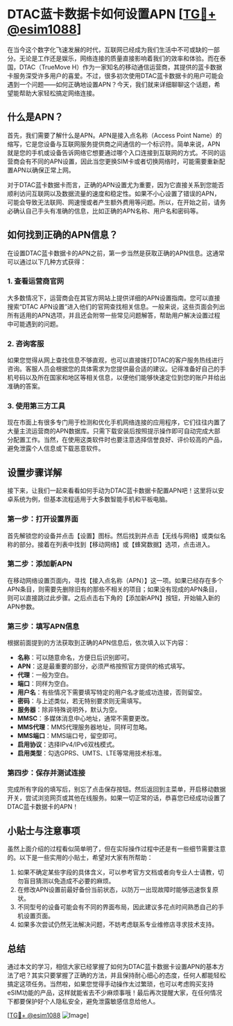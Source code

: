 # DTAC蓝卡数据卡如何设置APN [[TG💪+ @esim1088](https://t.me/s/esim1088)]

在当今这个数字化飞速发展的时代，互联网已经成为我们生活中不可或缺的一部分。无论是工作还是娱乐，网络连接的质量直接影响着我们的效率和体验。而在泰国，DTAC（TrueMove H）作为一家知名的移动通信运营商，其提供的蓝卡数据卡服务深受许多用户的喜爱。不过，很多初次使用DTAC蓝卡数据卡的用户可能会遇到一个问题——如何正确地设置APN？今天，我们就来详细聊聊这个话题，希望能帮助大家轻松搞定网络连接。

## 什么是APN？

首先，我们需要了解什么是APN。APN是接入点名称（Access Point Name）的缩写，它是您设备与互联网服务提供商之间通信的一个标识符。简单来说，APN就是您的手机或设备告诉网络它想要通过哪个入口连接到互联网的方式。不同的运营商会有不同的APN设置，因此当您更换SIM卡或者切换网络时，可能需要重新配置APN以确保正常上网。

对于DTAC蓝卡数据卡而言，正确的APN设置尤为重要，因为它直接关系到您能否顺利访问互联网以及数据流量的速度和稳定性。如果不小心设置了错误的APN，可能会导致无法联网、网速慢或者产生额外费用等问题。所以，在开始之前，请务必确认自己手头有准确的信息，比如正确的APN名称、用户名和密码等。

## 如何找到正确的APN信息？

在设置DTAC蓝卡数据卡的APN之前，第一步当然是获取正确的APN信息。这通常可以通过以下几种方式获得：

### 1. 查看运营商官网

大多数情况下，运营商会在其官方网站上提供详细的APN设置指南。您可以直接搜索“DTAC APN设置”进入他们的官网查找相关信息。一般来说，这些页面会列出所有适用的APN选项，并且还会附带一些常见问题解答，帮助用户解决设置过程中可能遇到的问题。

### 2. 咨询客服

如果您觉得从网上查找信息不够直观，也可以直接拨打DTAC的客户服务热线进行咨询。客服人员会根据您的具体需求为您提供最合适的建议。记得准备好自己的手机号码以及所在国家和地区等相关信息，以便他们能够快速定位到您的账户并给出准确的答案。

### 3. 使用第三方工具

现在市面上有很多专门用于检测和优化手机网络连接的应用程序，它们往往内置了大量主流运营商的APN数据库。只需下载安装后按照提示操作即可自动完成大部分配置工作。当然，在使用这类软件时也要注意选择信誉良好、评价较高的产品，避免泄露个人信息或下载恶意软件。

## 设置步骤详解

接下来，让我们一起来看看如何手动为DTAC蓝卡数据卡配置APN吧！这里将以安卓系统为例，但基本流程适用于大多数智能手机和平板电脑。

### 第一步：打开设置界面

首先解锁您的设备并点击【设置】图标。然后找到并点击【无线与网络】或类似名称的部分。接着在列表中找到【移动网络】或【蜂窝数据】选项，点击进入。

### 第二步：添加新APN

在移动网络设置页面内，寻找【接入点名称（APN）】这一项。如果已经存在多个APN条目，则需要先删除旧有的那些不相关的项目；如果没有现成的APN条目，则可以直接跳过此步骤。之后点击右下角的【添加新APN】按钮，开始输入新的APN参数。

### 第三步：填写APN信息

根据前面提到的方法获取到正确的APN信息后，依次填入以下内容：
- **名称**：可以随意命名，方便日后识别即可。
- **APN**：这是最重要的部分，必须严格按照官方提供的格式填写。
- **代理**：一般为空白。
- **端口**：同样为空白。
- **用户名**：有些情况下需要填写特定的用户名才能成功连接，否则留空。
- **密码**：与上述类似，若无特别要求则无需填写。
- **服务器**：除非特殊说明外，默认为空。
- **MMSC**：多媒体消息中心地址，通常不需要更改。
- **MMS代理**：MMS代理服务器地址，同样可忽略。
- **MMS端口**：MMS端口号，留空即可。
- **启用协议**：选择IPv4/IPv6双栈模式。
- **启用类型**：勾选GPRS、UMTS、LTE等常用技术标准。

### 第四步：保存并测试连接

完成所有字段的填写后，别忘了点击保存按钮。然后返回到主菜单，开启移动数据开关，尝试浏览网页或其他在线服务。如果一切正常的话，恭喜您已经成功设置了DTAC蓝卡数据卡的APN！

## 小贴士与注意事项

虽然上面介绍的过程看似简单明了，但在实际操作过程中还是有一些细节需要注意的。以下是一些实用的小贴士，希望对大家有所帮助：

1. 如果不确定某些字段的具体含义，可以参考官方文档或者向专业人士请教，切勿盲目猜测以免造成不必要的麻烦。
2. 在修改APN设置前最好备份当前状态，以防万一出现故障时能够迅速恢复原状。
3. 不同型号的设备可能会有不同的界面布局，因此建议多花点时间熟悉自己的手机设置页面。
4. 如果多次尝试仍然无法解决问题，不妨考虑联系专业维修店寻求技术支持。

## 总结

通过本文的学习，相信大家已经掌握了如何为DTAC蓝卡数据卡设置APN的基本方法了吧？其实只要掌握了正确的方法，并且保持耐心细心的态度，任何人都能轻松搞定这项任务。当然啦，如果您觉得手动操作太过繁琐，也可以考虑购买支持eSIM功能的产品，这样就能省去不少麻烦事哦！最后再次提醒大家，在任何情况下都要保护好个人隐私安全，避免泄露敏感信息给他人。

[[TG💪+ @esim1088](https://t.me/s/esim1088) ![Image](https://i.postimg.cc/4NQfJmqS/Snipaste-2025-05-13-00-14-12.png)]